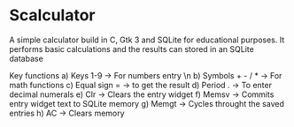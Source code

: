 # Scalculator
A simple calculator build in C, Gtk 3 and SQLite for educational purposes. It performs basic calculations and the results can stored in an SQLite database

Key functions
a) Keys 1-9 -> For numbers entry \n
b) Symbols + - / * -> For math functions
c) Equal sign = -> to get the result
d) Period . -> To enter decimal numerals
e) Clr -> Clears the entry widget
f) Memsv -> Commits entry widget text to SQLite memory
g) Memgt -> Cycles throught the saved entries
h) AC -> Clears memory

